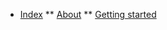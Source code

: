 <!-- docs/_sidebar.md -->

* [Index](./)
** [About](./about)
** [Getting started](./user-guide/getting-started.md)